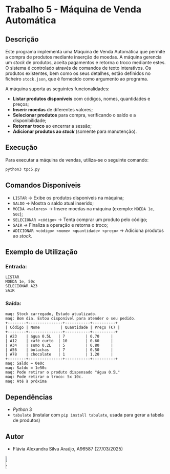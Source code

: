 # Trabalho 5 - Máquina de Venda Automática

## Descrição

Este programa implementa uma Máquina de Venda Automática que permite a compra de produtos mediante inserção de moedas. 
A máquina gerencia um *stock* de produtos, aceita pagamentos e retorna o troco mediante estes.
O sistema é controlado através de comandos de texto interativos. Os produtos existentes, bem como os seus detalhes, 
estão definidos no ficheiro `stock.json`, que é fornecido como argumento ao programa.

A máquina suporta as seguintes funcionalidades:

- **Listar produtos disponíveis** com códigos, nomes, quantidades e preços;
- **Inserir moedas** de diferentes valores;
- **Selecionar produtos** para compra, verificando o saldo e a disponibilidade;
- **Retornar troco** ao encerrar a sessão;
- **Adicionar produtos ao *stock*** (somente para manutenção).

## Execução

Para executar a máquina de vendas, utiliza-se o seguinte comando:

```bash
python3 tpc5.py
```

## Comandos Disponíveis

- `LISTAR` → Exibe os produtos disponíveis na máquina;
- `SALDO` → Mostra o saldo atual inserido;
- `MOEDA <valores>` → Insere moedas na máquina (exemplo: `MOEDA 1e, 50c`);
- `SELECIONAR <código>` → Tenta comprar um produto pelo código;
- `SAIR` → Finaliza a operação e retorna o troco;
- `ADICIONAR <código> <nome> <quantidade> <preço>` → Adiciona produtos ao *stock*.

## Exemplo de Utilização

### Entrada:
```
LISTAR
MOEDA 1e, 50c
SELECIONAR A23
SAIR
```

### Saída:
```
maq: Stock carregado, Estado atualizado.
maq: Bom dia. Estou disponível para atender o seu pedido.
+--------+---------------+-----------+----------+
| Código | Nome         | Quantidade | Preço (€) |
+--------+---------------+-----------+----------+
| A23    | água 0.5L   | 7         | 0.70     |
| A12    | café curto  | 10        | 0.60     |
| A34    | sumo 0.2L   | 5         | 0.80     |
| A56    | bolachas    | 7         | 0.50     |
| A78    | chocolate   | 1         | 1.20     |
+--------+---------------+-----------+----------+
maq: Saldo = 0e0c
maq: Saldo = 1e50c
maq: Pode retirar o produto dispensado "água 0.5L"
maq: Pode retirar o troco: 5x 10c.
maq: Até à próxima
```

## Dependências

- *Python* 3
- `tabulate` (instalar com `pip install tabulate`, usada para gerar a tabela de produtos)

## Autor

- Flávia Alexandra Silva Araújo, A96587 (27/03/2025)


<img src="https://avatars.githubusercontent.com/u/73347444?v=4" alt="Autora" width="10%">
